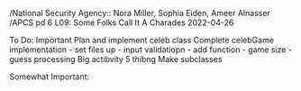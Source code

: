 /National Security Agency:: Nora Miller, Sophia Eiden, Ameer Alnasser
/APCS pd 6
L09: Some Folks Call It A Charades
2022-04-26

To Do:
  Important
    Plan and implement celeb class
    Complete celebGame implementation
      - set files up
      - input validatiopn
      - add function
      - game size
      - guess processing
    Big actibvity 5 thibng
    Make subclasses

Somewhat Important:
